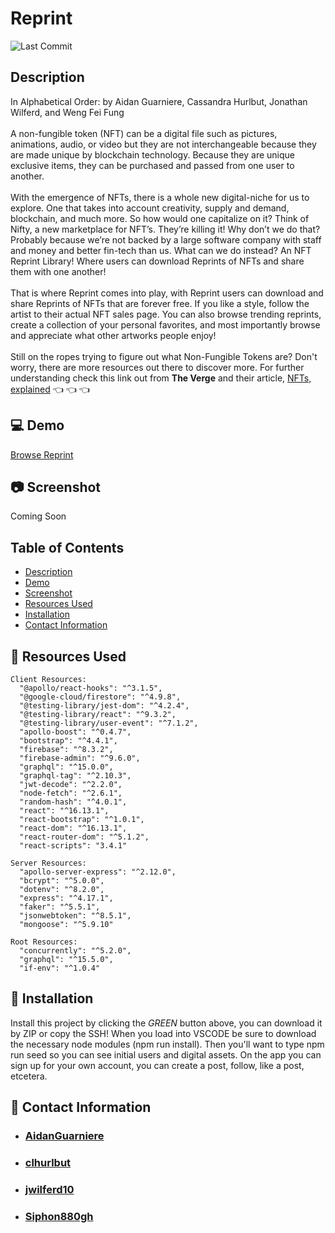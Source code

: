 Reprint
====
![Last Commit](https://img.shields.io/github/last-commit/Siphon880gh/reprint/master)

Description
---
In Alphabetical Order: by Aidan Guarniere, Cassandra Hurlbut, Jonathan Wilferd, and Weng Fei Fung
<br>
<br>
A non-fungible token (NFT) can be a digital file such as pictures, animations, audio, or video but they are not interchangeable because they are made unique by blockchain technology. Because they are unique exclusive items, they can be purchased and passed from one user to another. 
<br>
<br>
With the emergence of NFTs, there is a whole new digital-niche for us to explore. One that takes into account creativity, supply and demand, blockchain, and much more. So how would one capitalize on it? Think of Nifty, a new marketplace for NFT’s. They’re killing it! Why don’t we do that? Probably because we’re not backed by a large software company with staff and money and better fin-tech than us. What can we do instead? An NFT Reprint Library! Where users can download Reprints of NFTs and share them with one another!
<br>
<br>
That is where Reprint comes into play, with Reprint users can download and share Reprints of NFTs that are forever free. If you like a style, follow the artist to their actual NFT sales page. You can also browse trending reprints, create a collection of your personal favorites, and most importantly browse and appreciate what other artworks people enjoy!
<br>
<br>
Still on the ropes trying to figure out what Non-Fungible Tokens are? Don't worry, there are more resources out there to discover more. For further understanding check this link out from **The Verge** and their article, [NFTs, explained](https://www.theverge.com/22310188/nft-explainer-what-is-blockchain-crypto-art-faq) :point_left: :point_left: :point_left:

:computer: Demo
---
[Browse Reprint](https://reprint-media.herokuapp.com/)

:camera: Screenshot
---
Coming Soon

Table of Contents
---
- [Description](#description)
- [Demo](#:computer:-demo)
- [Screenshot](#:camera:-screenshot)
- [Resources Used](#:floppy_disk:-resources-used)
- [Installation](#:minidisc:-installation)
- [Contact Information](#:e-mail:-contact-information)

## :floppy_disk: Resources Used
    Client Resources:
      "@apollo/react-hooks": "^3.1.5",
      "@google-cloud/firestore": "^4.9.8",
      "@testing-library/jest-dom": "^4.2.4",
      "@testing-library/react": "^9.3.2",
      "@testing-library/user-event": "^7.1.2",
      "apollo-boost": "^0.4.7",
      "bootstrap": "^4.4.1",
      "firebase": "^8.3.2",
      "firebase-admin": "^9.6.0",
      "graphql": "^15.0.0",
      "graphql-tag": "^2.10.3",
      "jwt-decode": "^2.2.0",
      "node-fetch": "^2.6.1",
      "random-hash": "^4.0.1",
      "react": "^16.13.1",
      "react-bootstrap": "^1.0.1",
      "react-dom": "^16.13.1",
      "react-router-dom": "^5.1.2",
      "react-scripts": "3.4.1"
    
    Server Resources:
      "apollo-server-express": "^2.12.0",
      "bcrypt": "^5.0.0",
      "dotenv": "^8.2.0",
      "express": "^4.17.1",
      "faker": "^5.5.1",
      "jsonwebtoken": "^8.5.1",
      "mongoose": "^5.9.10"
      
    Root Resources:
      "concurrently": "^5.2.0",
      "graphql": "^15.5.0",
      "if-env": "^1.0.4"

## :minidisc: Installation
Install this project by clicking the *GREEN* button above, you can download it by ZIP or copy the SSH! When you load into VSCODE be sure to download the necessary node modules (npm run install). Then you'll want to type npm run seed so you can see initial users and digital assets. On the app you can sign up for your own account, you can create a post, follow, like a post, etcetera.

## :e-mail: Contact Information
- ### [AidanGuarniere](https://github.com/AidanGuarniere)
- ### [clhurlbut](https://github.com/clhurlbut)
- ### [jwilferd10](https://github.com/jwilferd10)
- ### [Siphon880gh](https://github.com/Siphon880gh)
